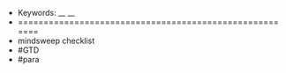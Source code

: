 - Keywords: __ __
- =======================================================
- mindsweep checklist
- #GTD
- #para

